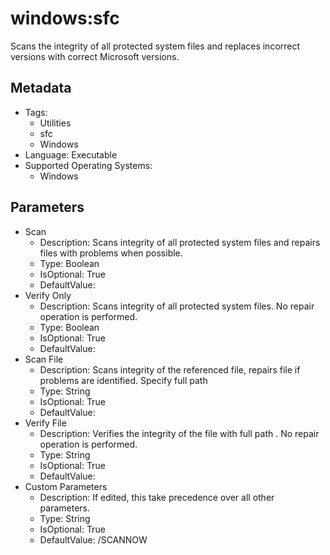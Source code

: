 <!-- region Generated -->
# windows:sfc

Scans the integrity of all protected system files and replaces incorrect versions with correct Microsoft versions.

## Metadata

- Tags:
  - Utilities
  - sfc
  - Windows
- Language: Executable
- Supported Operating Systems:
  - Windows

## Parameters

- Scan
  - Description: Scans integrity of all protected system files and repairs files with problems when possible.
  - Type: Boolean
  - IsOptional: True
  - DefaultValue: 
- Verify Only
  - Description: Scans integrity of all protected system files. No repair operation is performed.
  - Type: Boolean
  - IsOptional: True
  - DefaultValue: 
- Scan File
  - Description: Scans integrity of the referenced file, repairs file if problems are identified. Specify full path <file>
  - Type: String
  - IsOptional: True
  - DefaultValue: 
- Verify File
  - Description: Verifies the integrity of the file with full path <file>.  No repair operation is performed.
  - Type: String
  - IsOptional: True
  - DefaultValue: 
- Custom Parameters
  - Description: If edited, this take precedence over all other parameters.
  - Type: String
  - IsOptional: True
  - DefaultValue: /SCANNOW
<!-- endregion -->
